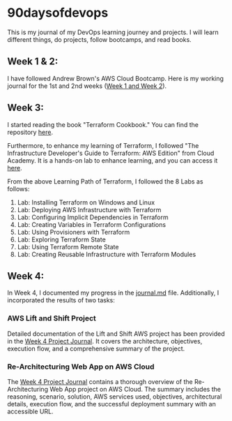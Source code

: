 # 90daysofdevops

This is my journal of my DevOps learning journey and projects. I will learn different things, do projects, follow bootcamps, and read books.

## Week 1 & 2:

I have followed Andrew Brown's AWS Cloud Bootcamp. Here is my working journal for the 1st and 2nd weeks ([Week 1 and Week 2](https://github.com/sumamazaeem/aws-bootcamp-cruddur-2023)).

## Week 3:

I started reading the book "Terraform Cookbook." You can find the repository [here](https://github.com/sumamazaeem/Terraformcookbook).

Furthermore, to enhance my learning of Terraform, I followed "The Infrastructure Developer's Guide to Terraform: AWS Edition" from Cloud Academy. It is a hands-on lab to enhance learning, and you can access it [here](https://cloudacademy.com/learning-paths/terraform-on-aws-1-2377/).

From the above Learning Path of Terraform, I followed the 8 Labs as follows:

1. Lab: Installing Terraform on Windows and Linux
2. Lab: Deploying AWS Infrastructure with Terraform
3. Lab: Configuring Implicit Dependencies in Terraform
4. Lab: Creating Variables in Terraform Configurations
5. Lab: Using Provisioners with Terraform
6. Lab: Exploring Terraform State
7. Lab: Using Terraform Remote State
8. Lab: Creating Reusable Infrastructure with Terraform Modules

## Week 4:

In Week 4, I documented my progress in the [journal.md](week4/journal.md) file. Additionally, I incorporated the results of two tasks:

### AWS Lift and Shift Project

Detailed documentation of the Lift and Shift AWS project has been provided in the [Week 4 Project Journal](week4/journal.md#re-architecturing-web-app-on-aws-cloud-cloud-native). It covers the architecture, objectives, execution flow, and a comprehensive summary of the project.

### Re-Architecturing Web App on AWS Cloud

The [Week 4 Project Journal](week4/journal.md) contains a thorough overview of the Re-Architecturing Web App project on AWS Cloud. The summary includes the reasoning, scenario, solution, AWS services used, objectives, architectural details, execution flow, and the successful deployment summary with an accessible URL.
